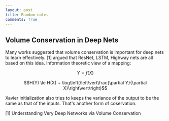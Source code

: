 ```yaml
---
layout: post
title: Random notes
comments: True
---
```


## Volume Conservation in Deep Nets
Many works suggested that volume conservation is important for deep nets to learn effectively. [1] argued that ResNet, LSTM, Highway nets are all based on this idea. 
Information theoretic view of a mapping:

$$Y = f(X)$$

$$H(Y) \le H(X) + \log\left(\left\vert\frac{\partial Y}{\partial X}\right\vert\right)$$


Xavier initialization also tries to keeps the variance of the output to be the same as that of the inputs. That's another form of coservation.

[1] Understanding Very Deep Networks via Volume Conservation 


